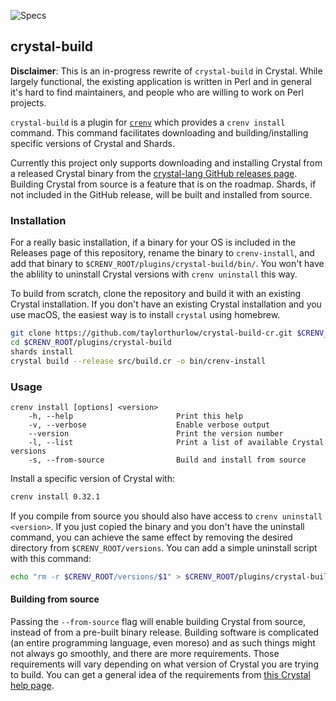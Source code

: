 ![Specs](https://github.com/crenv/crystal-build-cr/workflows/specs/badge.svg)

## crystal-build

**Disclaimer**: This is an in-progress rewrite of `crystal-build` in Crystal. While largely functional, the existing application is written in Perl and in general it's hard to find maintainers, and people who are willing to work on Perl projects. 

`crystal-build` is a plugin for [`crenv`](https://github.com/crenv/crenv) which provides a `crenv install` command. This command facilitates downloading and building/installing specific versions of Crystal and Shards.

Currently this project only supports downloading and installing Crystal from a released Crystal binary from the [crystal-lang GitHub releases page](https://github.com/crystal-lang/crystal/releases). Building Crystal from source is a feature that is on the roadmap. Shards, if not included in the GitHub release, will be built and installed from source.

### Installation

For a really basic installation, if a binary for your OS is included in the Releases page of this repository, rename the binary to `crenv-install`, and add that binary to `$CRENV_ROOT/plugins/crystal-build/bin/`. You won't have the ablility to uninstall Crystal versions with `crenv uninstall` this way.

To build from scratch, clone the repository and build it with an existing Crystal installation. If you don't have an existing Crystal installation and you use macOS, the easiest way is to install `crystal` using homebrew. 

```bash
git clone https://github.com/taylorthurlow/crystal-build-cr.git $CRENV_ROOT/plugins/crystal-build
cd $CRENV_ROOT/plugins/crystal-build
shards install
crystal build --release src/build.cr -o bin/crenv-install
```

### Usage

```
crenv install [options] <version>
    -h, --help                       Print this help
    -v, --verbose                    Enable verbose output
    --version                        Print the version number
    -l, --list                       Print a list of available Crystal versions
    -s, --from-source                Build and install from source
```

Install a specific version of Crystal with:

```bash
crenv install 0.32.1
```

If you compile from source you should also have access to `crenv uninstall <version>`. If you just copied the binary and you don't have the uninstall command, you can achieve the same effect by removing the desired directory from `$CRENV_ROOT/versions`. You can add a simple uninstall script with this command:

```bash
echo "rm -r $CRENV_ROOT/versions/$1" > $CRENV_ROOT/plugins/crystal-build/bin/crenv-uninstall
```

#### Building from source

Passing the `--from-source` flag will enable building Crystal from source, instead of from a pre-built binary release. Building software is complicated (an entire programming language, even moreso) and as such things might not always go smoothly, and there are more requirements. Those requirements will vary depending on what version of Crystal you are trying to build. You can get a general idea of the requirements from [this Crystal help page](https://crystal-lang.org/install/from_sources/).
